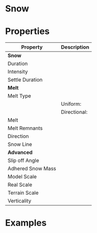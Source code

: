 # Snow


# Properties


| Property | Description| 
| -------- | -----------|
| **Snow** |  |
| Duration |  |
| Intensity |  |
| Settle Duration |  |
| **Melt** |  |
| Melt Type |  |
| | Uniform: <desc> |
| | Directional: <desc> |
| Melt |  |
| Melt Remnants |  |
| Direction |  |
| Snow Line |  |
| **Advanced** |  |
| Slip off Angle |  |
| Adhered Snow Mass |  |
| Model Scale |  |
| Real Scale |  |
| Terrain Scale |  |
| Verticality |  |




# Examples
